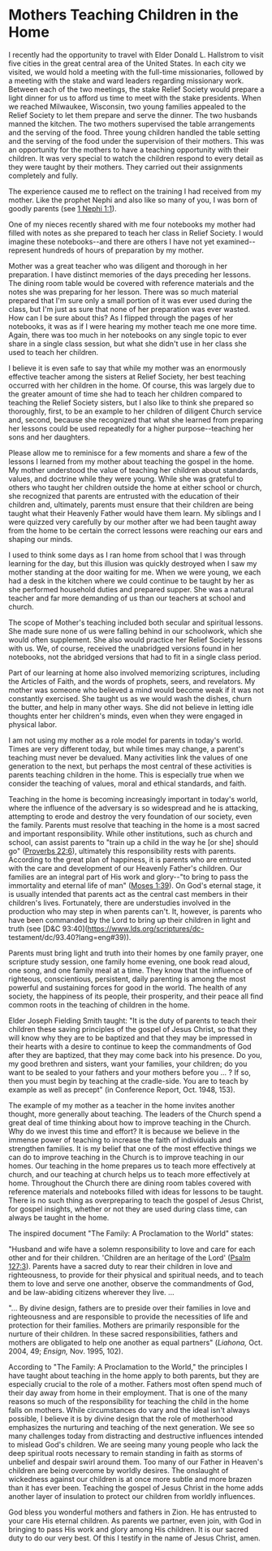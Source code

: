 # Mothers Teaching Children in the Home

I recently had the opportunity to travel with Elder Donald L. Hallstrom to
visit five cities in the great central area of the United States. In each city
we visited, we would hold a meeting with the full-time missionaries, followed
by a meeting with the stake and ward leaders regarding missionary work.
Between each of the two meetings, the stake Relief Society would prepare a
light dinner for us to afford us time to meet with the stake presidents. When
we reached Milwaukee, Wisconsin, two young families appealed to the Relief
Society to let them prepare and serve the dinner. The two husbands manned the
kitchen. The two mothers supervised the table arrangements and the serving of
the food. Three young children handled the table setting and the serving of
the food under the supervision of their mothers. This was an opportunity for
the mothers to have a teaching opportunity with their children. It was very
special to watch the children respond to every detail as they were taught by
their mothers. They carried out their assignments completely and fully.

The experience caused me to reflect on the training I had received from my
mother. Like the prophet Nephi and also like so many of you, I was born of
goodly parents (see [1 Nephi
1:1](https://www.lds.org/scriptures/bofm/1-ne/1.1?lang=eng#0)).

One of my nieces recently shared with me four notebooks my mother had filled
with notes as she prepared to teach her class in Relief Society. I would
imagine these notebooks--and there are others I have not yet examined--
represent hundreds of hours of preparation by my mother.

Mother was a great teacher who was diligent and thorough in her preparation. I
have distinct memories of the days preceding her lessons. The dining room
table would be covered with reference materials and the notes she was
preparing for her lesson. There was so much material prepared that I'm sure
only a small portion of it was ever used during the class, but I'm just as
sure that none of her preparation was ever wasted. How can I be sure about
this? As I flipped through the pages of her notebooks, it was as if I were
hearing my mother teach me one more time. Again, there was too much in her
notebooks on any single topic to ever share in a single class session, but
what she didn't use in her class she used to teach her children.

I believe it is even safe to say that while my mother was an enormously
effective teacher among the sisters at Relief Society, her best teaching
occurred with her children in the home. Of course, this was largely due to the
greater amount of time she had to teach her children compared to teaching the
Relief Society sisters, but I also like to think she prepared so thoroughly,
first, to be an example to her children of diligent Church service and,
second, because she recognized that what she learned from preparing her
lessons could be used repeatedly for a higher purpose--teaching her sons and
her daughters.

Please allow me to reminisce for a few moments and share a few of the lessons
I learned from my mother about teaching the gospel in the home. My mother
understood the value of teaching her children about standards, values, and
doctrine while they were young. While she was grateful to others who taught
her children outside the home at either school or church, she recognized that
parents are entrusted with the education of their children and, ultimately,
parents must ensure that their children are being taught what their Heavenly
Father would have them learn. My siblings and I were quizzed very carefully by
our mother after we had been taught away from the home to be certain the
correct lessons were reaching our ears and shaping our minds.

I used to think some days as I ran home from school that I was through
learning for the day, but this illusion was quickly destroyed when I saw my
mother standing at the door waiting for me. When we were young, we each had a
desk in the kitchen where we could continue to be taught by her as she
performed household duties and prepared supper. She was a natural teacher and
far more demanding of us than our teachers at school and church.

The scope of Mother's teaching included both secular and spiritual lessons.
She made sure none of us were falling behind in our schoolwork, which she
would often supplement. She also would practice her Relief Society lessons
with us. We, of course, received the unabridged versions found in her
notebooks, not the abridged versions that had to fit in a single class period.

Part of our learning at home also involved memorizing scriptures, including
the Articles of Faith, and the words of prophets, seers, and revelators. My
mother was someone who believed a mind would become weak if it was not
constantly exercised. She taught us as we would wash the dishes, churn the
butter, and help in many other ways. She did not believe in letting idle
thoughts enter her children's minds, even when they were engaged in physical
labor.

I am not using my mother as a role model for parents in today's world. Times
are very different today, but while times may change, a parent's teaching must
never be devalued. Many activities link the values of one generation to the
next, but perhaps the most central of these activities is parents teaching
children in the home. This is especially true when we consider the teaching of
values, moral and ethical standards, and faith.

Teaching in the home is becoming increasingly important in today's world,
where the influence of the adversary is so widespread and he is attacking,
attempting to erode and destroy the very foundation of our society, even the
family. Parents must resolve that teaching in the home is a most sacred and
important responsibility. While other institutions, such as church and school,
can assist parents to "train up a child in the way he [or she] should go"
([Proverbs 22:6](https://www.lds.org/scriptures/ot/prov/22.6?lang=eng#5)),
ultimately this responsibility rests with parents. According to the great plan
of happiness, it is parents who are entrusted with the care and development of
our Heavenly Father's children. Our families are an integral part of His work
and glory--"to bring to pass the immortality and eternal life of man" ([Moses
1:39](https://www.lds.org/scriptures/pgp/moses/1.39?lang=eng#38)). On God's
eternal stage, it is usually intended that parents act as the central cast
members in their children's lives. Fortunately, there are understudies
involved in the production who may step in when parents can't. It, however, is
parents who have been commanded by the Lord to bring up their children in
light and truth (see [D&amp;C 93:40](https://www.lds.org/scriptures/dc-
testament/dc/93.40?lang=eng#39)).

Parents must bring light and truth into their homes by one family prayer, one
scripture study session, one family home evening, one book read aloud, one
song, and one family meal at a time. They know that the influence of
righteous, conscientious, persistent, daily parenting is among the most
powerful and sustaining forces for good in the world. The health of any
society, the happiness of its people, their prosperity, and their peace all
find common roots in the teaching of children in the home.

Elder Joseph Fielding Smith taught: "It is the duty of parents to teach their
children these saving principles of the gospel of Jesus Christ, so that they
will know why they are to be baptized and that they may be impressed in their
hearts with a desire to continue to keep the commandments of God after they
are baptized, that they may come back into his presence. Do you, my good
brethren and sisters, want your families, your children; do you want to be
sealed to your fathers and your mothers before you ... ? If so, then you must
begin by teaching at the cradle-side. You are to teach by example as well as
precept" (in Conference Report, Oct. 1948, 153).

The example of my mother as a teacher in the home invites another thought,
more generally about teaching. The leaders of the Church spend a great deal of
time thinking about how to improve teaching in the Church. Why do we invest
this time and effort? It is because we believe in the immense power of
teaching to increase the faith of individuals and strengthen families. It is
my belief that one of the most effective things we can do to improve teaching
in the Church is to improve teaching in our homes. Our teaching in the home
prepares us to teach more effectively at church, and our teaching at church
helps us to teach more effectively at home. Throughout the Church there are
dining room tables covered with reference materials and notebooks filled with
ideas for lessons to be taught. There is no such thing as overpreparing to
teach the gospel of Jesus Christ, for gospel insights, whether or not they are
used during class time, can always be taught in the home.

The inspired document "The Family: A Proclamation to the World" states:

"Husband and wife have a solemn responsibility to love and care for each other
and for their children. 'Children are an heritage of the Lord' ([Psalm
127:3](https://www.lds.org/scriptures/ot/ps/127.3?lang=eng#2)). Parents have a
sacred duty to rear their children in love and righteousness, to provide for
their physical and spiritual needs, and to teach them to love and serve one
another, observe the commandments of God, and be law-abiding citizens wherever
they live. ...

"... By divine design, fathers are to preside over their families in love and
righteousness and are responsible to provide the necessities of life and
protection for their families. Mothers are primarily responsible for the
nurture of their children. In these sacred responsibilities, fathers and
mothers are obligated to help one another as equal partners" (_Liahona,_ Oct.
2004, 49; _Ensign,_ Nov. 1995, 102).

According to "The Family: A Proclamation to the World," the principles I have
taught about teaching in the home apply to both parents, but they are
especially crucial to the role of a mother. Fathers most often spend much of
their day away from home in their employment. That is one of the many reasons
so much of the responsibility for teaching the child in the home falls on
mothers. While circumstances do vary and the ideal isn't always possible, I
believe it is by divine design that the role of motherhood emphasizes the
nurturing and teaching of the next generation. We see so many challenges today
from distracting and destructive influences intended to mislead God's
children. We are seeing many young people who lack the deep spiritual roots
necessary to remain standing in faith as storms of unbelief and despair swirl
around them. Too many of our Father in Heaven's children are being overcome by
worldly desires. The onslaught of wickedness against our children is at once
more subtle and more brazen than it has ever been. Teaching the gospel of
Jesus Christ in the home adds another layer of insulation to protect our
children from worldly influences.

God bless you wonderful mothers and fathers in Zion. He has entrusted to your
care His eternal children. As parents we partner, even join, with God in
bringing to pass His work and glory among His children. It is our sacred duty
to do our very best. Of this I testify in the name of Jesus Christ, amen.

